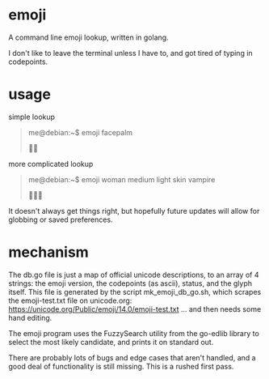 # emoji
A command line emoji lookup, written in golang.

I don't like to leave the terminal unless I have to, and got tired of typing in codepoints.

# usage
simple lookup
> me@debian:~$ emoji facepalm
> 
> 🤦‍♂️

more complicated lookup
> me@debian:~$ emoji woman medium light skin vampire
>
>🧛🏼‍♀️


It doesn't always get things right, but hopefully future updates will allow for globbing or saved preferences.

# mechanism
The db.go file is just a map of official unicode descriptions, to an array of 4 strings: the emoji version, the codepoints (as ascii), status, and the glyph itself.  This file is generated by the script mk_emoji_db_go.sh, which scrapes the emoji-test.txt file on unicode.org: https://unicode.org/Public/emoji/14.0/emoji-test.txt  ... and then needs some hand editing.

The emoji program uses the FuzzySearch utility from the go-edlib library to select the most likely candidate, and prints it on standard out.

There are probably lots of bugs and edge cases that aren't handled, and a good deal of functionality is still missing.  This is a rushed first pass.

